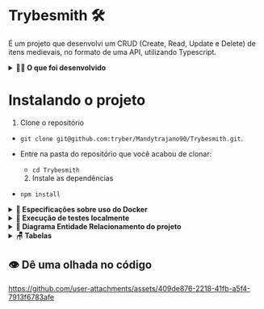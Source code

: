 # Trybesmith 🛠️

É um projeto que desenvolvi um CRUD (Create, Read, Update e Delete) de itens medievais, no formato de uma API, utilizando Typescript.


<details>
  <summary><strong>👨‍💻 O que foi desenvolvido</strong></summary>

Uma loja de itens medievais, como aquelas espadas feitas sob encomenda para uma pessoa específica, no formato de uma _API_, utilizando _Typescript_ e _Sequelize_.

Desenvolvi as camadas de _Service_ e _Controllers_ da aplicação em seu código, utilizando _JWT_ para autenticar algumas rotas, além de testes para garantir o correto funcionamento delas. A aplicação tem _endpoints_ que darão suporte a operações de criação, leitura e atualização de informações.

---

⚠️ **Dicas Importantes** ⚠️:

- Não há Front-end neste projeto. Não se preocupe com a visualização das coisas, apenas com as funcionalidades e qualidade do código;

- A API foi desenvolvida dentro da pasta `./src`.
- Os testes foram desenvolvidos na raiz da aplicação, em um diretório chamado `tests`.

</details>

# Instalando o projeto

1. Clone o repositório

- `git clone git@github.com:tryber/Mandytrajano90/Trybesmith.git`.
- Entre na pasta do repositório que você acabou de clonar:

  - `cd Trybesmith`

  2. Instale as dependências 

- `npm install`

<details>
  <summary><strong>🐳 Especificações sobre uso do Docker</strong></summary>

> Rode os serviços `app-trybesmith` e `db` com o comando `docker-compose up -d --build`.

- Lembre-se de parar o `mysql` se estiver usando localmente na porta padrão (`3306`), ou adapte, caso queria fazer uso da aplicação em containers
- Esses serviços irão inicializar um container chamado `trybesmith_api` e outro chamado `trybesmith_db`.
- A partir daqui você pode rodar o container `trybesmith_api` via CLI ou abri-lo no VS Code.

  > Rode o comando `npm run db:reset` (este comando vai funcionar somente após a criação do tipos solicitados no requisito) para criar o banco de dados, as tabelas que serão utilizadas e populá-las.

  > Use o comando `docker exec -it trybesmith_api bash` para entrar no container.

  - Ele te dará acesso ao terminal interativo do container criado pelo compose, que está rodando em segundo plano.

- Para visualizar o logs do nodemon em seu terminal use os seguintes comandos:

  > `docker ps`: para visualizar os containers ativos e pegar o `CONTAINER ID`;

  > `docker logs -f <id_do_container>`: para visualizar os logs do seu servidor com nodemon;

</details>

<details>
  <summary><strong>🧪 Execução de testes localmente</strong></summary>

Para rodar os testes localmente utilize o seguinte comando:

```bash
npm run test:local
```

Para os verificar os testes de cobertura utilize o seguinte comando:

```bash
npm run test:coverage
```
 </details>
 
<details>
  <summary><strong>🎲 Diagrama Entidade Relacionamento do projeto</strong></summary>
  O banco de dados do projeto segue a estrutura abaixo: <br/>

<img width="539" alt="diagram-der" src="https://github.com/user-attachments/assets/4de386e3-09e8-4a46-9b35-b88cba24f690">

  
<br/>  
<strong>Correção:</strong>
Na tabela `products`, ocorreu um equivoco na denominação da coluna `amount`. A nomenclatura correta é `price`. 

</details>

<details>
  <summary><strong>🪑 Tabelas</strong></summary>

O banco terá duas tabelas: pessoas usuárias (`users`) e produtos (`products`).

Toda a parte de criação do banco de dados, das tabelas, seeders e _models_ do sequelize já está pronta. Você pode verificar toda a configuração e associações nos arquivos dentro do diretório `src/database`.

</details>

## 👁️ Dê uma olhada no código


https://github.com/user-attachments/assets/409de876-2218-41fb-a5f4-7913f6783afe




<!-- Olá, Tryber!
Esse é apenas um arquivo inicial para o README do seu projeto.
É essencial que você preencha esse documento por conta própria, ok?
Não deixe de usar nossas dicas de escrita de README de projetos, e deixe sua criatividade brilhar!
:warning: IMPORTANTE: você precisa deixar nítido:
- quais arquivos/pastas foram desenvolvidos por você; 
- quais arquivos/pastas foram desenvolvidos por outra pessoa estudante;
- quais arquivos/pastas foram desenvolvidos pela Trybe.
-->
